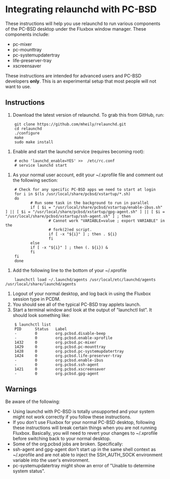 # Integrating relaunchd with PC-BSD

These instructions will help you use relaunchd to run various components of
the PC-BSD desktop under the Fluxbox window manager. These components include:

 * pc-mixer
 * pc-mounttray
 * pc-systemupdatertray
 * life-preserver-tray
 * xscreensaver

These instructions are intended for advanced users and PC-BSD developers **only**. This is an experimental setup that most people will not want to use.

## Instructions
1. Download the latest version of relaunchd. To grab this from GitHub, run:
```
	git clone https://github.com/mheily/relaunchd.git
	cd relaunchd
	./configure
	make
	sudo make install
```
1. Enable and start the launchd service (requires becoming root):
```
	# echo 'launchd_enable=YES' >>  /etc/rc.conf
	# service launchd start
```
1. As your normal user account, edit your ~/.xprofile file and comment out the following section:
```
	# Check for any specific PC-BSD apps we need to start at login
	for i in $(ls /usr/local/share/pcbsd/xstartup/*.sh)
	do
	       # Run some task in the background to run in parallel
	       if [ $i = "/usr/local/share/pcbsd/xstartup/enable-ibus.sh" ] || [ $i = "/usr/local/share/pcbsd/xstartup/gpg-agent.sh" ] || [ $i = "/usr/local/share/pcbsd/xstartup/ssh-agent.sh" ] ; then
	               # Cannot work "VARIABLE=value ; export VARIABLE" in the
	               # fork(2)ed script.
	               if [ -x "${i}" ] ; then . ${i}
	               fi
	       else
	       if [ -x "${i}" ] ; then (. ${i}) & 
	       fi
	fi
	done
```
1. Add the following line to the bottom of your ~/.xprofile
```
	launchctl load ~/.launchd/agents /usr/local/etc/launchd/agents /usr/local/share/launchd/agents
```
1. Logout of your normal desktop, and log back in using the Fluxbox session type in PCDM.
1. You should see all of the typical PC-BSD tray applets launch.
1. Start a terminal window and look at the output of "launchctl list". It should look something like:
```
	$ launchctl list
	PID      Status   Label
	-        0        org.pcbsd.disable-beep
	-        0        org.pcbsd.enable-xprofile
	1432     0        org.pcbsd.pc-mixer
	1429     0        org.pcbsd.pc-mounttray
	1428     0        org.pcbsd.pc-systemupdatertray
	1424     0        org.pcbsd.life-preserver-tray
	-        0        org.pcbsd.enable-ibus
	-        0        org.pcbsd.ssh-agent
	1421     0        org.pcbsd.xscreensaver
	-        0        org.pcbsd.gpg-agent
```

## Warnings

Be aware of the following:

 * Using launchd with PC-BSD is totally unsupported and your system might not work correctly if you follow these instructions.
 * If you don't use Fluxbox for your normal PC-BSD desktop, following these instructions will break certain things when
you are not running Fluxbox. Basically, you will need to revert your changes to ~/.xprofile before switching back to your
normal desktop.
 * Some of the org.pcbsd jobs are broken. Specifically:
  * ssh-agent and gpg-agent don't start up in the same shell context as ~/.xprofile
and are not able to inject the SSH_AUTH_SOCK environment variable into the user's
environment. 
  * pc-systemupdatertray might show an error of "Unable to determine system status".

